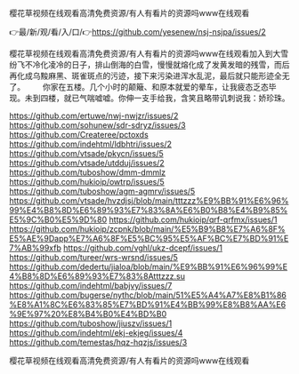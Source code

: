 樱花草视频在线观看高清免费资源/有人有看片的资源吗www在线观看

👉最/新/观/看/入/口/👉https://github.com/yesenew/nsj-nsjpa/issues/2

樱花草视频在线观看高清免费资源/有人有看片的资源吗www在线观看加入到大雪纷飞不冷化凌冷的日子，排山倒海的白雪，慢慢就熔化成了发黄发暗的残雪，而后再化成乌黢麻黑、斑雀斑点的污迹，接下来污染进浑水乱泥，最后就只能形迹全无了。
　　你家在五楼。几个小时的颠簸、和原本就爱的晕车，让我疲态乏态毕现。未到四楼，就已气喘嘘嘘。你伸一支手给我，含笑且略带讥刺说我：娇珍珠。


https://github.com/ertuwe/nwj-nwjzr/issues/2
https://github.com/sohunew/sdr-sdryz/issues/3
https://github.com/Createree/pctoxds
https://github.com/indehtml/ldbhtri/issues/2
https://github.com/vtsade/pkycn/issues/5
https://github.com/vtsade/utdduj/issues/2
https://github.com/tuboshow/dmm-dmmlz
https://github.com/hukioip/owtrp/issues/5
https://github.com/tuboshow/agm-agmrv/issues/5
https://github.com/vtsade/hvzdjsj/blob/main/tttzzz%E9%BB%91%E6%96%99%E4%B8%8D%E6%89%93%E7%83%8A%E6%B0%B8%E4%B9%85%E5%9C%B0%E5%9D%80
https://github.com/hukioip/qrf-qrfmx/issues/1
https://github.com/hukioip/zcpnk/blob/main/%E5%B9%B8%E7%A6%8F%E5%AE%9Dapp%E7%A6%8F%E5%BC%95%E5%AF%BC%E7%BD%91%E7%AB%99xfb
https://github.com/vghl/ukz-dcepf/issues/1
https://github.com/tureer/wrs-wrsnd/issues/5
https://github.com/dedertu/jialoa/blob/main/%E9%BB%91%E6%96%99%E4%B8%8D%E6%89%93%E7%83%8Atttzzz.su
https://github.com/indehtml/babjvy/issues/7
https://github.com/bugerse/nythc/blob/main/51%E5%A4%A7%E8%B1%86%E8%A1%8C%E6%83%85%E7%BD%91%E4%BB%99%E8%B8%AA%E6%9E%97%20%E8%B4%B0%E4%BD%B0
https://github.com/tuboshow/jiuszv/issues/1
https://github.com/indehtml/ekj-ekjeg/issues/4
https://github.com/temestas/hqz-hqzjs/issues/3

樱花草视频在线观看高清免费资源/有人有看片的资源吗www在线观看
